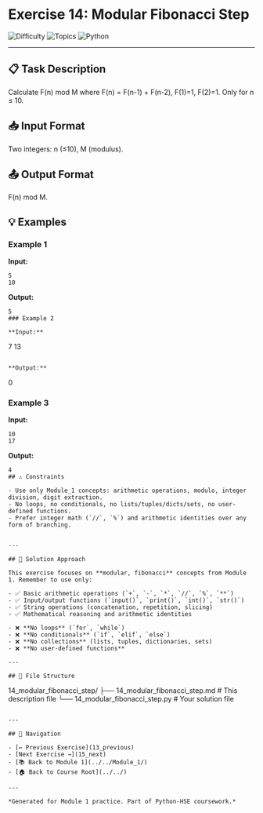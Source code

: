 # Exercise 14: Modular Fibonacci Step

![Difficulty](https://img.shields.io/badge/Difficulty-Module%201-green)
![Topics](https://img.shields.io/badge/Topics-modular%2C%20fibonacci-blue)
![Python](https://img.shields.io/badge/Python-Module%201%20Concepts-yellow)

---

## 📋 Task Description

Calculate F(n) mod M where F(n) = F(n-1) + F(n-2), F(1)=1, F(2)=1. Only for n ≤ 10.
## 📥 Input Format

Two integers: n (≤10), M (modulus).
## 📤 Output Format

F(n) mod M.
## 💡 Examples

### Example 1

**Input:**
```
5
10
```

**Output:**
```
5
### Example 2

**Input:**
```
7
13
```

**Output:**
```
0
### Example 3

**Input:**
```
10
17
```

**Output:**
```
4
## ⚠️ Constraints

- Use only Module_1 concepts: arithmetic operations, modulo, integer division, digit extraction.
- No loops, no conditionals, no lists/tuples/dicts/sets, no user-defined functions.
- Prefer integer math (`//`, `%`) and arithmetic identities over any form of branching.


---

## 🎯 Solution Approach

This exercise focuses on **modular, fibonacci** concepts from Module 1. Remember to use only:

- ✅ Basic arithmetic operations (`+`, `-`, `*`, `//`, `%`, `**`)
- ✅ Input/output functions (`input()`, `print()`, `int()`, `str()`)
- ✅ String operations (concatenation, repetition, slicing)
- ✅ Mathematical reasoning and arithmetic identities

- ❌ **No loops** (`for`, `while`)
- ❌ **No conditionals** (`if`, `elif`, `else`)
- ❌ **No collections** (lists, tuples, dictionaries, sets)
- ❌ **No user-defined functions**

---

## 📁 File Structure
```
14_modular_fibonacci_step/
├── 14_modular_fibonacci_step.md     # This description file
└── 14_modular_fibonacci_step.py     # Your solution file
```

---

## 🔗 Navigation

- [← Previous Exercise](13_previous) 
- [Next Exercise →](15_next)
- [📚 Back to Module 1](../../Module_1/)
- [🏠 Back to Course Root](../../)

---

*Generated for Module 1 practice. Part of Python-HSE coursework.*
